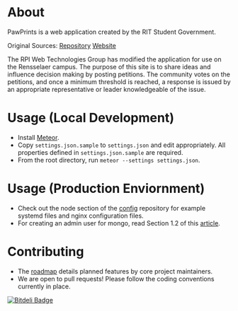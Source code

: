 About
=========

PawPrints is a web application created by the RIT Student Government. 

Original Sources:
[Repository](https://github.com/ritstudentgovernment/petitions)
[Website](https://www.sg.rit.edu/)

The RPI Web Technologies Group has modified the application for use on the Rensselaer campus. 
The purpose of this site is to share ideas and influence decision making by posting petitions. The community votes on the petitions, and once a minimum threshold is reached, a response is issued by an appropriate representative or leader knowledgeable of the issue.

Usage (Local Development)
=========================

- Install [Meteor].
- Copy `settings.json.sample` to `settings.json` and edit appropriately. All properties defined in `settings.json.sample` are required.
- From the root directory, run `meteor --settings settings.json`.

Usage (Production Enviornment)
==============================

- Check out the node section of the [config] repository for example systemd files and nginx configuration files.
- For creating an admin user for mongo, read Section 1.2 of this [article].

Contributing
============

- The [roadmap] details planned features by core project maintainers.
- We are open to pull requests! Please follow the coding conventions currently in place.


[Node]:http://nodejs.org/
[Meteor]:https://www.meteor.com/
[roadmap]:https://trello.com/b/b6Kyx395/petition-roadmap
[config]:https://github.com/ritstudentgovernment/config
[article]:https://gentlenode.com/journal/meteor-1-deploy-and-manage-a-meteor-application-on-ubuntu-with-nginx/1


[![Bitdeli Badge](https://d2weczhvl823v0.cloudfront.net/wtg/petitions/trend.png)](https://bitdeli.com/free "Bitdeli Badge")

